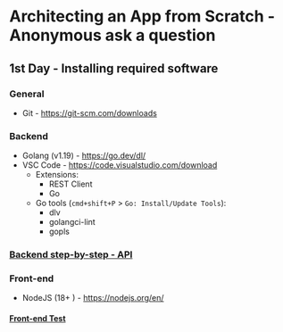 # Architecting an App from Scratch - Anonymous ask a question

## 1st Day - Installing required software

### General
- Git - https://git-scm.com/downloads

### Backend

- Golang (v1.19) - https://go.dev/dl/
- VSC Code - https://code.visualstudio.com/download
  - Extensions:
    - REST Client
    - Go
  - Go tools (`cmd+shift+P` > `Go: Install/Update Tools`): 
    - dlv
    - golangci-lint
    - gopls

### [Backend step-by-step - API](backend/README.md#backend-test)

### Front-end
- NodeJS (18+ ) - https://nodejs.org/en/

#### [Front-end Test](#)